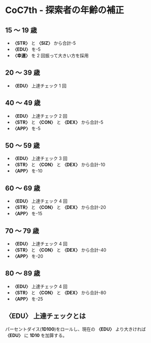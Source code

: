 # CoC7th - 探索者の年齢の補正

## 15 ～ 19 歳

- **〈STR〉** と **〈SIZ〉** から合計-5
- **〈EDU〉** を-5
- **〈幸運〉** を 2 回振って大きい方を採用

## 20 ～ 39 歳

- **〈EDU〉** 上達チェック 1 回

## 40 ～ 49 歳

- **〈EDU〉** 上達チェック 2 回
- **〈STR〉** と **〈CON〉** と **〈DEX〉** から合計-5
- **〈APP〉** を-5

## 50 ～ 59 歳

- **〈EDU〉** 上達チェック 3 回
- **〈STR〉** と **〈CON〉** と **〈DEX〉** から合計-10
- **〈APP〉** を-10

## 60 ～ 69 歳

- **〈EDU〉** 上達チェック 4 回
- **〈STR〉** と **〈CON〉** と **〈DEX〉** から合計-20
- **〈APP〉** を-15

## 70 ～ 79 歳

- **〈EDU〉** 上達チェック 4 回
- **〈STR〉** と **〈CON〉** と **〈DEX〉** から合計-40
- **〈APP〉** を-20

## 80 ～ 89 歳

- **〈EDU〉** 上達チェック 4 回
- **〈STR〉** と **〈CON〉** と **〈DEX〉** から合計-80
- **〈APP〉** を-25

## 〈EDU〉 上達チェックとは

パーセントダイス(**1D100**)をロールし、現在の **〈EDU〉** より大きければ **〈EDU〉** に **1D10** を加算する。
